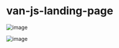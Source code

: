 # van-js-landing-page
![image](https://user-images.githubusercontent.com/34531794/110062885-25967980-7d7b-11eb-8c3b-14831dde9a58.png)

![image](https://user-images.githubusercontent.com/34531794/110062921-36df8600-7d7b-11eb-85f9-819d8c7f8fa7.png)
